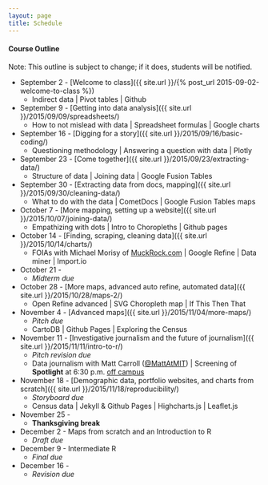 ```yaml
---
layout: page
title: Schedule
---
```


#### Course Outline

Note: This outline is subject to change; if it does, students will be notified.

* September 2 - [Welcome to class]({{ site.url }}/{% post_url 2015-09-02-welcome-to-class %})
  * Indirect data | Pivot tables | Github
* September 9 - [Getting into data analysis]({{ site.url }}/2015/09/09/spreadsheets/)
  * How to not mislead with data | Spreadsheet formulas | Google charts
* September 16 - [Digging for a story]({{ site.url }}/2015/09/16/basic-coding/)
  * Questioning methodology | Answering a question with data | Plotly
* September 23 - [Come together]({{ site.url }}/2015/09/23/extracting-data/)
  * Structure of data | Joining data | Google Fusion Tables
* September 30 - [Extracting data from docs, mapping]({{ site.url }}/2015/09/30/cleaning-data/)
  * What to do with the data | CometDocs | Google Fusion Tables maps
* October 7 - [More mapping, setting up a website]({{ site.url }}/2015/10/07/joining-data/)
  * Empathizing with dots | Intro to Choropleths | Github pages
* October 14 - [Finding, scraping, cleaning data]({{ site.url }}/2015/10/14/charts/)
  * FOIAs with Michael Morisy of [MuckRock.com](http://www.muckrock.com) | Google Refine | Data miner | Import.io 
* October 21 - 
  * *Midterm due*
* October 28 - [More maps, advanced auto refine, automated data]({{ site.url }}/2015/10/28/maps-2/)
  * Open Refine advanced | SVG Choropleth map | If This Then That
* November 4 - [Advanced maps]({{ site.url }}/2015/11/04/more-maps/)
  * *Pitch due* 
  * CartoDB | Github Pages | Exploring the Census
* November 11 - [Investigative journalism and the future of journalism]({{ site.url }}/2015/11/11/intro-to-r/)
  * *Pitch revision due* 
  * Data journalism with Matt Carroll ([@MattAtMIT](http://www.twitter.com/mattatmit)) | Screening of **Spotlight** at 6:30 p.m. [off campus](http://www.bowtiecinemas.com/locations/criterion-cinemas-blue-back-square/)
* November 18 - [Demographic data, portfolio websites, and charts from scratch]({{ site.url }}/2015/11/18/reproducibility/)
  * *Storyboard due*
  * Census data | Jekyll & Github Pages | Highcharts.js | Leaflet.js
* November 25 - 
  * **Thanksgiving break**
* December 2 - Maps from scratch and an Introduction to R
  * *Draft due*
* December 9 - Intermediate R
  * *Final due*
* December 16 - 
  * *Revision due*

